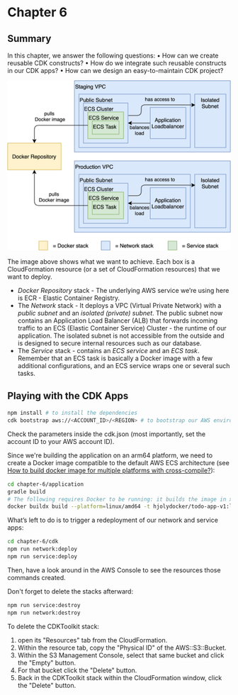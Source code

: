 # Chapter 6

## Summary

In this chapter, we answer the following questions:
• How can we create reusable CDK constructs?
• How do we integrate such reusable constructs in our CDK apps?
• How can we design an easy-to-maintain CDK project?

![1685569539412](image/README/1685569539412.png)

The image above shows what we want to achieve. Each box is a CloudFormation resource (or a set of CloudFormation resources) that we want to deploy.

* *Docker Repository* stack - The underlying AWS service we’re using here is ECR - Elastic Container Registry.
* The *Network* stack - It deploys a VPC (Virtual Private Network) with a *public subnet* and an *isolated (private) subnet*. The public subnet now contains an Application Load Balancer (ALB) that forwards incoming traffic to an ECS (Elastic Container Service) Cluster - the runtime of our application. The isolated subnet is not accessible from the outside and is designed to secure internal resources such as our database.
* The *Service* stack - contains an *ECS service* and an *ECS task*. Remember that an ECS task is basically a Docker image with a few additional configurations, and an ECS service wraps one or several such tasks.

## Playing with the CDK Apps

```bash
npm install # to install the dependencies
cdk bootstrap aws://<ACCOUNT_ID>/<REGION> # to bootstrap our AWS environment
```

Check the parameters inside the cdk.json (most importantly, set the account ID to your AWS account ID).

Since we're building the application on an arm64 platform, we need to create a Docker image compatible to the default AWS ECS architecture (see [How to build docker image for multiple platforms with cross-compile?](https://stackoverflow.com/questions/73978929/how-to-build-docker-image-for-multiple-platforms-with-cross-compile)):

```bash
cd chapter-6/application
gradle build
# The following requires Docker to be running: it builds the image in x86_64 and push it to DockerHub
docker buildx build --platform=linux/amd64 -t hjolydocker/todo-app-v1:latest --push .
```

What’s left to do is to trigger a redeployment of our network and service apps:

```bash
cd chapter-6/cdk
npm run network:deploy 
npm run service:deploy
```

Then, have a look around in the AWS Console to see the resources those
commands created.

Don't forget to delete the stacks afterward:

```bash
npm run service:destroy
npm run network:destroy
```

To delete the CDKToolkit stack:
1. open its "Resources" tab from the CloudFormation.
2. Within the resource tab, copy the "Physical ID" of the AWS::S3::Bucket.
3. Within the S3 Management Console, select that same bucket and click the "Empty" button.
4. For that bucket click the "Delete" button.
5. Back in the CDKToolkit stack within the CloudFormation window, click the "Delete" button.
